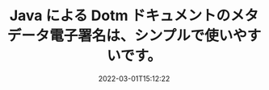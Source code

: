 ---
############################# Static ############################
layout: "auto-gen-signature"
date: 2022-03-01T15:12:22
draft: false
operation: Sign
signaturetype: Metadata
fileformat: Dotm
productName: Java
lang: ja
productCode: java
otherformats: pdf doc docx docm dot dotm dotx odt ott rtf xls xlsx xlsm xlsb csv ods ots xltx xltm ppt pptx pps ppsx odp otp potx potm pptm ppsm png jpg bmp gif tiff svg webp wmf
breadcrumb: Put Metadata signature on Dotm for Java

############################# Head ############################
head_title: "Java を介してメタデータの電子署名を Dotm ドキュメントに追加します"
head_description: "数行の Java コードを使用して、メタデータを Dotm ドキュメント内の非表示の電子署名として使用します。 GroupDocs Document Signature API を使用して、ビジネス ドキュメントやファイルにメタデータ情報を電子署名します。"

############################# Header ############################
title: "Java による Dotm ドキュメントのメタデータ電子署名は、シンプルで使いやすいです。"
description: "非表示のメタデータ エントリを使用して、Dotm ドキュメントと契約書に電子署名します。 PDF、MS Word ドキュメント、MS Excel ワークブック、MS PowerPoint プレゼンテーション、およびさまざまな画像形式のメタデータを、問題なく追加のコーディングなしで生成します。"
bg_image: "https://cms.admin.containerize.com/templates/aspose/App_Themes/V3/images/bg/header1.png"
bg_overlay: false
button:
    enable: true

############################# SubMenu ############################
submenu:
    enable: true

    left:
        img_alt: "GroupDocs.Signature for Java"
        image: "https://cms.admin.containerize.com/templates/groupdocs/images/product-logos/90x90-noborder/groupdocs-signature-java.png"
        product: "GroupDocs.Signature"
        platform: "Java"



############################# About ############################
about:
    enable: true
    title: "GroupDocs.Signature for Java メタデータ署名 API について"
    content: |
        [GroupDocs.Signature for Java](https://products.groupdocs.com/signature/java/) は、デジタル ドキュメントの電子署名用の一般的な API です。テキスト、画像、デジタル証明書、バーコード、QR コード、スタンプ、メタデータなどの署名を利用できます。署名は、PDF、MS Word ドキュメント、MS Excel ワークブック、MS PowerPoint プレゼンテーション、Adobe Photoshop ファイル、およびさまざまな画像形式に配置できます。顧客は文書に署名し、それらの文書に付けられた電子署名を更新、検索、検証、削除、またはプレビューできます。さらに、署名をカスタマイズするための多くの機能が提供されます。
    

############################# Steps ############################
steps:
    enable: true
    title_left: "Java で Metadata を使用して Dotm に署名する手順"
    content_left: |
        [GroupDocs.Signature for Java](https://products.groupdocs.com/signature/java/) は、Dotm ドキュメントに Metadata 署名ですばやく簡単に署名する機能を提供します。
        
        * パスまたはメモリ ストリームとして署名することになっている Dotm ファイルを提供する署名クラスのインスタンスを作成します
        * SignOptions クラスをインスタンス化し、要求されたすべてのデータを設定します。
        * 出力 Dotm ファイルまたはメモリ ストリームを渡す Signature.Sign() メソッドを呼び出します。

    title_right: " システム要求"
    content_right: |
        GroupDocs.Signature for Java は、すべての主要なプラットフォームとオペレーティング システムでサポートされています。以下のコードを実行する前に、システムに次の前提条件がインストールされていることを確認してください。

        * オペレーティング システム: Microsoft Windows、Linux、MacOS
        * 開発環境: NetBeans, Intellij IDEA, Eclipse, etc.
        * Java runtime: J2SE 6.0 and above
        * [Maven](https://repository.groupdocs.com/webapp/#/artifacts/browse/tree/General/repo/com/groupdocs/groupdocs-signature) から最新の GroupDocs.Signature for Java を取得します
         
    code: |
        ```java    
                
        // Set up input Dotm file
        String filePath = "input.dotm";
        // Set up output file
        String outputFilePath = "output.dotm";

        // Instantiate Signature for input file
        Signature signature = new Signature(filePath);

        // instantiate metadata signing options
        MetadataSignOptions options = new MetadataSignOptions();

        // setup Author property
        WordProcessingMetadataSignature mdSign_Author = new WordProcessingMetadataSignature("Author", "Mr.Scherlock Holmes");// String value
        options.getSignatures().add(mdSign_Author);
        // setup document data
        WordProcessingMetadataSignature mdSign_DocData = new WordProcessingMetadataSignature("CreatedOn", new Date());// Datetime value
        options.getSignatures().add(mdSign_DocData);
        // setup document id
        WordProcessingMetadataSignature mdSign_DocId = new WordProcessingMetadataSignature("DocumentId", 123456);// Integer value
        options.getSignatures().add(mdSign_DocId);

        // sign Dotm document
        SignResult result = signature.sign(outputFilePath, options);

        ```

############################# Demos ############################
demos:
    enable: true
    title: "Metadata ライブ デモで Dotm ドキュメントに署名"
    content: |
       [GroupDocs.Signature App](https://products.groupdocs.app/signature/family) Web サイトにアクセスして、さまざまな署名で Dotm ファイルに今すぐ署名してください。無料のオンラインデモがあなたを待っています。          

############################# More Formats ############################
more_formats:
    enable: true
    title: "Java でサポートされているその他の Metadata 署名"
    content: |
        "Dotm に他の署名タイプで署名することもできます。以下のリストをご覧ください。"
    format: 
       
       
back_to_top:
    enable: true
---